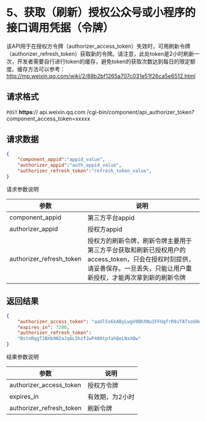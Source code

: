 # 5、获取（刷新）授权公众号或小程序的接口调用凭据（令牌）

该API用于在授权方令牌（authorizer_access_token）失效时，可用刷新令牌（authorizer_refresh_token）获取新的令牌。请注意，此处token是2小时刷新一次，开发者需要自行进行token的缓存，避免token的获取次数达到每日的限定额度。缓存方法可以参考：http://mp.weixin.qq.com/wiki/2/88b2bf1265a707c031e51f26ca5e6512.html

## 请求格式

`POST` **https**:// api.weixin.qq.com /cgi-bin/component/api_authorizer_token?component_access_token=xxxxx

## 请求数据

```json
{
    "component_appid":"appid_value",
    "authorizer_appid":"auth_appid_value",
    "authorizer_refresh_token":"refresh_token_value",
}
```

请求参数说明

|参数	                    |说明
|-|-|
|component_appid	        |第三方平台appid
|authorizer_appid	        |授权方appid
|authorizer_refresh_token	|授权方的刷新令牌，刷新令牌主要用于第三方平台获取和刷新已授权用户的access_token，只会在授权时刻提供，请妥善保存。一旦丢失，只能让用户重新授权，才能再次拿到新的刷新令牌

## 返回结果

```json
{
    "authorizer_access_token": "aaUl5s6kAByLwgV0BhXNuIFFUqfrR8vTATsoSHukcIGqJgrc4KmMJ-JlKoC_-NKCLBvuU1cWPv4vDcLN8Z0pn5I45mpATruU0b51hzeT1f8", 
    "expires_in": 7200, 
    "authorizer_refresh_token":
    "BstnRqgTJBXb9N2aJq6L5hzfJwP406tpfahQeLNxX0w"
}
```

结果参数说明

|参数	                    |说明
|-|-|
|authorizer_access_token	|授权方令牌
|expires_in	                |有效期，为2小时
|authorizer_refresh_token	|刷新令牌